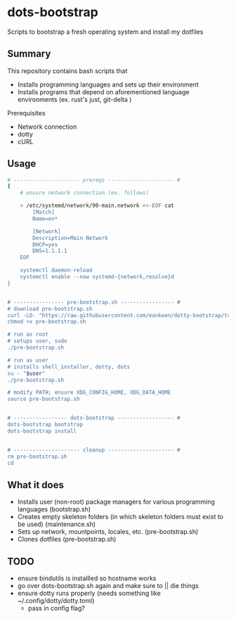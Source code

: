 # dots-bootstrap

Scripts to bootstrap a fresh operating system and install my dotfiles

## Summary

This repository contains bash scripts that

- Installs programming languages and sets up their environment
- Installs programs that depend on aforementioned language environments (ex. rust's just, git-delta )

Prerequisites

- Network connection
- dotty
- cURL

## Usage

```sh
# --------------------- prereqs --------------------- #
{
	# ensure network connection (ex. follows)

	> /etc/systemd/network/90-main.network <<-EOF cat
		[Match]
		Name=en*

		[Network]
		Description=Main Network
		DHCP=yes
		DNS=1.1.1.1
	EOF

	systemctl daemon-reload
	systemctl enable --now systemd-{network,resolve}d
}


# ---------------- pre-bootstrap.sh ----------------- #
# download pre-bootstrap.sh
curl -LO- "https://raw.githubusercontent.com/eankeen/dotty-bootstrap/tree/master/pre-bootstrap.sh"
chmod +x pre-bootstrap.sh

# run as root
# setups user, sudo
./pre-bootstrap.sh

# run as user
# installs shell_installer, dotty, dots
su - "$user"
./pre-bootstrap.sh

# modify PATH; ensure XDG_CONFIG_HOME, XDG_DATA_HOME
source pre-bootstrap.sh


# ----------------- dots-bootstrap ------------------ #
dots-bootstrap bootstrap
dots-bootstrap install


# --------------------- cleanup --------------------- #
rm pre-bootstrap.sh
cd
```

## What it does

- Installs user (non-root) package managers for various programming languages (bootstrap.sh)
- Creates empty skeleton folders (in which skeleton folders must exist to be used) (maintenance.sh)
- Sets up network, mountpoints, locales, etc. (pre-bootstrap.sh)
- Clones dotfiles (pre-bootstrap.sh)

## TODO

- ensure bindutils is installled so hostname works
- go over dots-bootstrap.sh again and make sure to || die things
- ensure dotty runs properly (needs something like ~/.config/dotty/dotty.toml)
  - pass in config flag?
